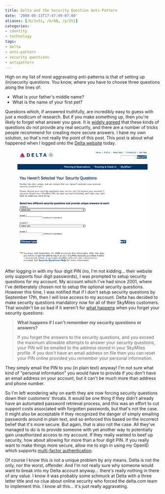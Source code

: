```yaml
---
title: Delta and the Security Question Anti-Pattern
date: '2008-08-13T17:47:49-07:00'
aliases: [/b/3v51, /b/4B, /p/251]
categories:
- identity
- technology
tags:
- delta
- anti-pattern
- security questions
- antipattern
---
```

High on my list of most aggravating anti-patterns is that of setting up (in)security questions.  You know, where you
have to choose three questions along the lines of:

 - What is your father's middle name?
 - What is the name of your first pet?

Questions which, if answered truthfully, are incredibly easy to guess with just a modicum of research.  But if you make
something up, then you're likely to forget what answer you gave.  It is [widely agreed][] that these kinds of questions
do not provide any real security, and there are a number of tricks people recommend for creating more secure answers.  I
have my own solution, so that's not really the point of this post.  This post is about what happened when I logged onto
the [Delta website][] today.  

<figure class="aligncenter">
  <img src="delta-security-questions.jpg" alt="Screenshot of Delta Airlines website prompting to setup security
  questions" class="border" width="700">
</figure>

After logging in with my four digit PIN (no, I'm not kidding... their website only
supports four digit passwords), I was prompted to setup security questions for my account.  My account which I've had
since 2001, where I've deliberately chosen not to setup the optional security questions.  However this time, I was
notified that if I don't setup security questions by September 17th, then I will lose access to my account.  Delta has
decided to make security questions mandatory now for all of their SkyMiles customers.  That wouldn't be so bad if it
weren't for [what happens][] when you forget your security questions:

> **What happens if I can't remember my security questions or answers?**
>
> If you forget the answers to the security questions, and you exceed the maximum
> allowable attempts to answer your security questions, your PIN will be emailed
> to the address stored in your SkyMiles profile. If you don't have an email address
> on file then you can reset your PIN online provided you remember your personal
> information.

They simply email the PIN to you (in plain text) anyway!  I'm not sure what kind of "personal information" you would
have to provide if you don't have an email address on your account, but it can't be much more than address and phone
number.

So I'm left wondering why on earth they are now forcing security questions down their customers' throats.  It would be
one thing if they didn't already have an automated password retrieval process, and this was an effort to cut support
costs associated with forgotten passwords, but that's not the case.  It might also be acceptable if they recognized the
danger of simply emailing passwords around in plain text, and so enforced this based on the incorrect belief that it's
more secure.  But again, that is also not the case.  All they've managed to do is to provide someone with yet another
way to potentially gain unauthorized access to my account.  If they really wanted to beef up security, how about
allowing for more than a four digit PIN.  If you really want to make things more secure, allow me to sign in using my
OpenID which supports [multi-factor authentication][].

Of course I know this is not a unique problem by any means.  Delta is not the only, nor the worst, offender.  And I'm
not really sure why someone would want to break into my Delta account anyway... there's really nothing in there of any
value.  I know it was probably some schmuck at Delta with a three letter title and no clue about online security who
forced the delta.com team to implement this.  I know all this... it's just really aggravating.

[widely agreed]: http://www.google.com/search?q=%22security+questions%22
[Delta website]: http://www.delta.com/
[what happens]: https://www.delta.com/help/faqs/security_questions_faqs/index.jsp#cant_remember
[multi-factor authentication]: http://www.myvidoop.com/
